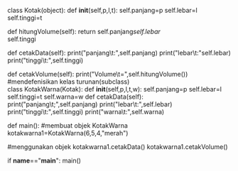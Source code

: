 class Kotak(object):
  def __init__(self,p,l,t):
    self.panjang=p
    self.lebar=l
    self.tinggi=t
    
  def hitungVolume(self):
    return self.panjang*self.lebar*\
      self.tinggi
      
   def cetakData(self):
     print("panjang\t:",self.panjang)
     print("lebar\t:"self.lebar)
     print("tinggi\t:",self.tinggi)
   
   def cetakVolume(self):
     print("Volume\t=",self.hitungVolume())
#mendefenisikan kelas turunan(subclass)     
class KotakWarna(Kotak):
  def __init__(self,p,l,t,w):
    self.panjang=p
    self.lebar=l
    self.tinggi=t
    self.warna=w
  def cetakData(self):
    print("panjang\t;",self.panjang)
    print("lebar\t:",self.lebar)
    print("tinggi\t:",self.tinggi)
    print("warna\t:",self.warna)
    
def main():
  #membuat objek KotakWarna
  kotakwarna1=KotakWarna(6,5,4,"merah")
  
  #menggunakan objek
  kotakwarna1.cetakData()
  kotakwarna1.cetakVolume()
  
if __name__=="__main__":
  main()
